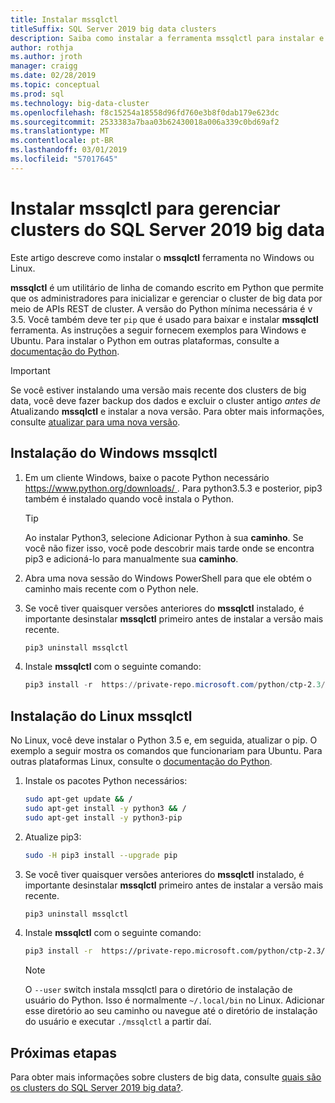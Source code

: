 ```yaml
---
title: Instalar mssqlctl
titleSuffix: SQL Server 2019 big data clusters
description: Saiba como instalar a ferramenta mssqlctl para instalar e gerenciar clusters de big data de 2019 do SQL Server (visualização).
author: rothja
ms.author: jroth
manager: craigg
ms.date: 02/28/2019
ms.topic: conceptual
ms.prod: sql
ms.technology: big-data-cluster
ms.openlocfilehash: f8c15254a18558d96fd760e3b8f0dab179e623dc
ms.sourcegitcommit: 2533383a7baa03b62430018a006a339c0bd69af2
ms.translationtype: MT
ms.contentlocale: pt-BR
ms.lasthandoff: 03/01/2019
ms.locfileid: "57017645"
---
```

# <a name="install-mssqlctl-to-manage-sql-server-2019-big-data-clusters"></a>Instalar mssqlctl para gerenciar clusters do SQL Server 2019 big data

Este artigo descreve como instalar o **mssqlctl** ferramenta no Windows ou Linux.

**mssqlctl** é um utilitário de linha de comando escrito em Python que permite que os administradores para inicializar e gerenciar o cluster de big data por meio de APIs REST de cluster. A versão do Python mínima necessária é v 3.5. Você também deve ter `pip` que é usado para baixar e instalar **mssqlctl** ferramenta. As instruções a seguir fornecem exemplos para Windows e Ubuntu. Para instalar o Python em outras plataformas, consulte a [documentação do Python](https://wiki.python.org/moin/BeginnersGuide/Download).

> [!IMPORTANT]
> Se você estiver instalando uma versão mais recente dos clusters de big data, você deve fazer backup dos dados e excluir o cluster antigo *antes de* Atualizando **mssqlctl** e instalar a nova versão. Para obter mais informações, consulte [atualizar para uma nova versão](deployment-guidance.md#upgrade).

## <a id="windows"></a> Instalação do Windows mssqlctl

1. Em um cliente Windows, baixe o pacote Python necessário [ https://www.python.org/downloads/ ](https://www.python.org/downloads/). Para python3.5.3 e posterior, pip3 também é instalado quando você instala o Python. 

   > [!TIP] 
   > Ao instalar Python3, selecione Adicionar Python à sua **caminho**. Se você não fizer isso, você pode descobrir mais tarde onde se encontra pip3 e adicioná-lo para manualmente sua **caminho**.

1. Abra uma nova sessão do Windows PowerShell para que ele obtém o caminho mais recente com o Python nele.

1. Se você tiver quaisquer versões anteriores do **mssqlctl** instalado, é importante desinstalar **mssqlctl** primeiro antes de instalar a versão mais recente.

   ```powershell
   pip3 uninstall mssqlctl
   ```

1. Instale **mssqlctl** com o seguinte comando:

   ```powershell
   pip3 install -r  https://private-repo.microsoft.com/python/ctp-2.3/mssqlctl/requirements.txt --trusted-host https://private-repo.microsoft.com
   ```

## <a id="linux"></a> Instalação do Linux mssqlctl

No Linux, você deve instalar o Python 3.5 e, em seguida, atualizar o pip. O exemplo a seguir mostra os comandos que funcionariam para Ubuntu. Para outras plataformas Linux, consulte o [documentação do Python](https://wiki.python.org/moin/BeginnersGuide/Download).

1. Instale os pacotes Python necessários:

   ```bash
   sudo apt-get update && /
   sudo apt-get install -y python3 && /
   sudo apt-get install -y python3-pip
   ```

1. Atualize pip3:

   ```bash
   sudo -H pip3 install --upgrade pip
   ```

1. Se você tiver quaisquer versões anteriores do **mssqlctl** instalado, é importante desinstalar **mssqlctl** primeiro antes de instalar a versão mais recente.

   ```bash
   pip3 uninstall mssqlctl
   ```

1. Instale **mssqlctl** com o seguinte comando:

   ```bash
   pip3 install -r  https://private-repo.microsoft.com/python/ctp-2.3/mssqlctl/requirements.txt --trusted-host https://private-repo.microsoft.com --user
   ```

   > [!NOTE]
   > O `--user` switch instala mssqlctl para o diretório de instalação de usuário do Python. Isso é normalmente `~/.local/bin` no Linux. Adicionar esse diretório ao seu caminho ou navegue até o diretório de instalação do usuário e executar `./mssqlctl` a partir daí.

## <a name="next-steps"></a>Próximas etapas

Para obter mais informações sobre clusters de big data, consulte [quais são os clusters do SQL Server 2019 big data?](big-data-cluster-overview.md).
